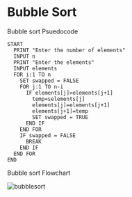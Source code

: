 # Bubble Sort

Bubble sort Psuedocode

```
START
  PRINT "Enter the number of elements"
  INPUT n
  PRINT "Enter the elements"
  INPUT elements
  FOR i:1 TO n
    SET swapped = FALSE     
    FOR j:1 TO n-i
      IF elements[j]>elements[j+1]
        temp=selements[j]
        elements[j]=elements[j+1]
        elements[j+1]=temp
        SET swapped = TRUE    
      END IF
    END FOR
    IF swapped = FALSE      
      BREAK               
    END IF
  END FOR
END

```
Bubble sort Flowchart

![bubblesort](https://github.com/user-attachments/assets/085329b9-2cf6-4305-97ba-0fb7861f8154)

